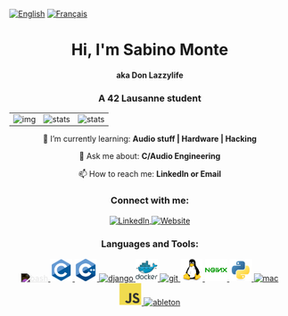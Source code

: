 [![English](https://img.shields.io/badge/lang-en-blue.svg)](./README.md)   [![Français](https://img.shields.io/badge/lang-fr-blue.svg)](./fr/README.md)

<h1 align="center"> Hi, I'm Sabino Monte</h1>
<h4 align="center">aka Don Lazzylife</h4>
<h3 align="center">A 42 Lausanne student </h3>

<div align="center">
  <table>
    <tr>
      <td><img src="https://www.gravatar.com/avatar/7143472326aca2f0913bd9fdfb1708fe?s=240&d=mp" alt="img" width="250" height="200" /></td>
      <td><img src="https://github-readme-stats.vercel.app/api?username=lazzylife42&show_icons=true&hide=commits&theme=dark" alt="stats" height="200" /></td>
      <td><img src="https://github-readme-stats.vercel.app/api/top-langs/?username=lazzylife42&layout=compact&theme=dark" alt="stats" height="200" /></td>
    </tr>
  </table>
</div>

<div align="center">
  <p>🌱 I’m currently learning: <strong>Audio stuff | Hardware | Hacking</strong></p>
  <p>💬 Ask me about: <strong>C/Audio Engineering</strong></p>
  <p>📫 How to reach me: <strong>LinkedIn or Email</strong></p>
</div>

<h3 align="center">Connect with me:</h3>
<p align="center">
  <a href="https://www.linkedin.com/in/sabino-monte/" target="_blank">
    <img align="center" src="https://raw.githubusercontent.com/rahuldkjain/github-profile-readme-generator/master/src/images/icons/Social/linked-in-alt.svg" alt="LinkedIn" height="30" width="40" />
  </a>
  <a href="https://sabinomonte.ch" target="_blank">
    <img align="center" src="https://img.icons8.com/ios/452/internet.png" alt="Website" height="30" width="40" />
  </a>
</p>

<h3 align="center">Languages and Tools:</h3>
<p align="center">
  <a href="https://www.gnu.org/software/bash/" target="_blank" rel="noreferrer">
    <img src="https://www.vectorlogo.zone/logos/gnu_bash/gnu_bash-icon.svg" alt="bash" width="40" height="40" style="filter: invert(100%);" />
  </a>
  <a href="https://www.cprogramming.com/" target="_blank" rel="noreferrer">
    <img src="https://raw.githubusercontent.com/devicons/devicon/master/icons/c/c-original.svg" alt="c" width="40" height="40" />
  </a>
  <a href="https://www.w3schools.com/cpp/" target="_blank" rel="noreferrer">
    <img src="https://raw.githubusercontent.com/devicons/devicon/master/icons/cplusplus/cplusplus-original.svg" alt="cplusplus" width="40" height="40" />
  </a>
  <a href="https://www.djangoproject.com/" target="_blank" rel="noreferrer">
    <img src="https://cdn.worldvectorlogo.com/logos/django.svg" alt="django" width="40" height="40" />
  </a>
  <a href="https://www.docker.com/" target="_blank" rel="noreferrer">
    <img src="https://raw.githubusercontent.com/devicons/devicon/master/icons/docker/docker-original-wordmark.svg" alt="docker" width="40" height="40" />
  </a>
  <a href="https://git-scm.com/" target="_blank" rel="noreferrer">
    <img src="https://www.vectorlogo.zone/logos/git-scm/git-scm-icon.svg" alt="git" width="40" height="40" />
  </a>
  <a href="https://www.linux.org/" target="_blank" rel="noreferrer">
    <img src="https://raw.githubusercontent.com/devicons/devicon/master/icons/linux/linux-original.svg" alt="linux" width="40" height="40" />
  </a>
  <a href="https://www.nginx.com" target="_blank" rel="noreferrer">
    <img src="https://raw.githubusercontent.com/devicons/devicon/master/icons/nginx/nginx-original.svg" alt="nginx" width="40" height="40" />
  </a>
  <a href="https://www.python.org" target="_blank" rel="noreferrer">
    <img src="https://raw.githubusercontent.com/devicons/devicon/master/icons/python/python-original.svg" alt="python" width="40" height="40" />
  </a>
  <a href="https://developer.apple.com/macos/" target="_blank" rel="noreferrer">
    <img src="https://upload.wikimedia.org/wikipedia/commons/f/fa/Apple_logo_black.svg" alt="mac" width="40" height="40" />
  </a>
  <a href="https://developer.mozilla.org/en-US/docs/Web/JavaScript" target="_blank" rel="noreferrer">
    <img src="https://raw.githubusercontent.com/devicons/devicon/master/icons/javascript/javascript-original.svg" alt="javascript" width="40" height="40" />
  </a>
  <a href="https://www.ableton.com/en/" target="_blank" rel="noreferrer">
    <img src="https://cdn-resources.ableton.com/80bA26cPQ1hEJDFjpUKntxfqdmG3ZykO/static/images/apple-touch-icon.fb3597184cb0.png" alt="ableton" width="40" height="40" />
  </a>
</p>
